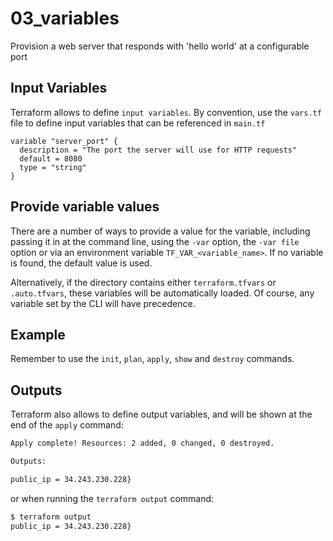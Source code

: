 # 03_variables
Provision a web server that responds with 'hello world' at a configurable port

## Input Variables
Terraform allows to define `input variables`. By convention, use the `vars.tf` file to define input variables that can 
be referenced in `main.tf`

```hcl-terraform
variable "server_port" {
  description = "The port the server will use for HTTP requests"
  default = 8080
  type = "string"
}
```

## Provide variable values
There are a number of ways to provide a value for the variable, including passing it in at the command line, using
the `-var` option, the `-var file` option or via an environment variable `TF_VAR_<variable_name>`. If no variable
is found, the default value is used.

Alternatively, if the directory contains either `terraform.tfvars` or `.auto.tfvars`, these variables will be automatically
loaded. Of course, any variable set by the CLI will have precedence.
 
## Example
Remember to use the `init`, `plan`, `apply`, `show` and `destroy` commands.

## Outputs
Terraform also allows to define output variables, and will be shown at the end of the `apply` command:

```bash
Apply complete! Resources: 2 added, 0 changed, 0 destroyed.

Outputs:

public_ip = 34.243.230.228}
```

or when running the `terraform output` command:

```bash
$ terraform output
public_ip = 34.243.230.228}
```